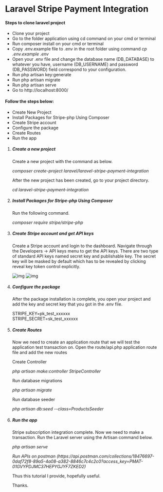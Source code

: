 <h1>Laravel Stripe Payment Integration</h1>
<h4>Steps to clone laravel project</h4>
<ul>
    <li>Clone your project</li>
    <li>Go to the folder application using cd command on your cmd or terminal</li>
    <li>Run composer install on your cmd or terminal</li>
    <li>Copy .env.example file to .env in the root folder using command <i> cp .env.example .env </i></li>
    <li>Open your .env file and change the database name (DB_DATABASE) to whatever you have, username (DB_USERNAME) and password (DB_PASSWORD) field correspond to your configuration.</li>
    <li>Run php artisan key:generate</li>
    <li>Run php artisan migrate</li>
    <li>Run php artisan serve</li>
    <li>Go to http://localhost:8000/</li>
</ul>

<h4>Follow the steps below:</h4>
<ul>
    <li> Create New Project </li>
    <li> Install Packages for Stripe-php Using Composer </li>
    <li> Create Stripe account </li>
    <li> Configure the package </li>
    <li> Create Routes </li>
    <li> Run the app </li>
</ul>

<ol>
    <li><h5>Create a new project</h5></li>
        <p>Create a new project with the command as below.</p>
        <p><i>composer create-project laravel/laravel-stripe-payment-integration</i></p>
        <p>After the new project has been created, go to your project directory.</p>
        <p><i>cd laravel-stripe-payment-integration</i></p>
    <li><h5>Install Packages for Stripe-php Using Composer</h5></li>
        <p>Run the following command.</p>
        <p><i>composer require stripe/stripe-php</i></p>
    <li><h5>Create Stripe account and get API keys</h5></li>
        <p>Create a Stripe account and login to the dashboard. Navigate through the Developers -> API keys menu to get the API keys. There are two type of standard API keys named secret key and publishable key. The secret key will be masked by default which has to be revealed by clicking reveal key token control explicitly.</p>
        <img src="https://media.stripe.com/6050469652bc9a2aa6ea39ef25bd4980a723ad2a.png" alt="img" >
        <img src="https://techsolutionstuff.com/adminTheme/assets/img/stripe_payment_gateway_api_key.png" alt="img">
    <li><h5>Configure the package</h5></li>
        <p>After the package installation is complete, you open your project and add the key and secret key that you got in the .env file.</p>
        <p>
        STRIPE_KEY=pk_test_xxxxxx<br>
        STRIPE_SECRET=sk_test_xxxxxx<br>
        </p>
    <li><h5>Create Routes</h5></li>
        <p>Now we need to create an application route that we will test the application test transaction on. Open the route/api.php application route file and add the new routes</p>
        <p>Create Controller</p>
        <p><i>php artisan make:controller StripeController</i></p>
        <p>Run database migrations</p>
        <p><i>php artisan migrate</i></p>
        <p>Run database seeder</p>
        <p><i>php artisan db:seed --class=ProductsSeeder</i></p>
    <li><h5>Run the app</h5></li>
        <p>Stripe subscription integration complete. Now we need to make a transaction. Run the Laravel server using the Artisan command below.</p>
        <p><i>php artisan serve</i></p>
        <p><i>Run APIs on postman (https://api.postman.com/collections/18476697-0daf72f8-89a5-4a08-a382-8846c7c4c2c0?access_key=PMAT-01GVYPDJMC37HEPYGJYF7ZKED2)</i></p>
    <p>Thus this tutorial I provide, hopefully useful.</p>
    <p>Thanks.</p>  
</ol>
